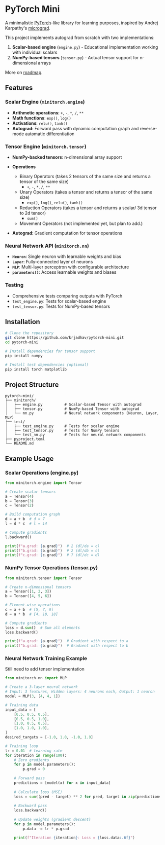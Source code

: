# PyTorch Mini

A minimalistic [PyTorch](https://github.com/pytorch/pytorch)-like library for learning purposes, inspired by Andrej Karpathy's [micrograd](https://github.com/karpathy/micrograd).

This project implements autograd from scratch with two implementations:
1. **Scalar-based engine** (`engine.py`) - Educational implementation working with individual scalars
2. **NumPy-based tensors** (`tensor.py`) - Actual tensor support for n-dimensional arrays

More on [roadmap](https://github.com/users/krjadhav/projects/3/views/1).

## Features

### Scalar Engine (`minitorch.engine`)
- **Arithmetic operations**: `+`, `-`, `*`, `/`, `**`
- **Math functions**: `exp()`, `log()`
- **Activations**: `relu()`, `tanh()`
- **Autograd**: Forward pass with dynamic computation graph and reverse-mode automatic differentiation

### Tensor Engine (`minitorch.tensor`)
- **NumPy-backed tensors**: n-dimensional array support
- **Operations**
  - Binary Operators (takes 2 tensors of the same size and returns a tensor of the same size)
    - `+`, `-`, `*`, `/`, `**`
  - Unary Operators (takes a tensor and returns a tensor of the same size)
    - `exp()`, `log()`, `relu()`, `tanh()`
  - Reduction Operators (takes a tensor and returns a scalar/ 3d tensor to 2d tensor)
    - `sum()`
  - Movement Operators (not implemented yet, but plan to add.)
    
- **Autograd**: Gradient computation for tensor operations

### Neural Network API (`minitorch.nn`)
- **`Neuron`**: Single neuron with learnable weights and bias
- **`Layer`**: Fully-connected layer of neurons
- **`MLP`**: Multi-layer perceptron with configurable architecture
- **`parameters()`**: Access learnable weights and biases

### Testing
- Comprehensive tests comparing outputs with PyTorch
- `test_engine.py`: Tests for scalar-based engine
- `test_tensor.py`: Tests for NumPy-based tensors

## Installation

```bash
# Clone the repository
git clone https://github.com/krjadhav/pytorch-mini.git
cd pytorch-mini

# Install dependencies for tensor support
pip install numpy

# Install test dependencies (optional)
pip install torch matplotlib
```

## Project Structure

```
pytorch-mini/
├── minitorch/
│   ├── engine.py          # Scalar-based Tensor with autograd
│   ├── tensor.py          # NumPy-based Tensor with autograd
│   └── nn.py              # Neural network components (Neuron, Layer, MLP)
├── test/
│   ├── test_engine.py     # Tests for scalar engine
│   ├── test_tensor.py     # Tests for NumPy tensors
│   └── test_nn.py         # Tests for neural network components
├── pyproject.toml
└── README.md
```

## Example Usage

### Scalar Operations (engine.py)
```python
from minitorch.engine import Tensor

# Create scalar tensors
a = Tensor(4)
b = Tensor(3)
c = Tensor(2)

# Build computation graph
d = a + b  # d = 7
l = d * c  # l = 14

# Compute gradients
l.backward()

print(f"a.grad: {a.grad}")  # 2 (dl/da = c)
print(f"b.grad: {b.grad}")  # 2 (dl/db = c)
print(f"c.grad: {c.grad}")  # 7 (dl/dc = d)
```

### NumPy Tensor Operations (tensor.py)
```python
from minitorch.tensor import Tensor

# Create n-dimensional tensors
a = Tensor([1, 2, 3])
b = Tensor([4, 5, 6])

# Element-wise operations
c = a + b  # [5, 7, 9]
d = a * b  # [4, 10, 18]

# Compute gradients
loss = d.sum()  # Sum all elements
loss.backward()

print(f"a.grad: {a.grad}")  # Gradient with respect to a
print(f"b.grad: {b.grad}")  # Gradient with respect to b
```


### Neural Network Training Example
Still need to add tensor implementation
```python
from minitorch.nn import MLP

# Create a 3-layer neural network
# Input: 3 features, Hidden layers: 4 neurons each, Output: 1 neuron
model = MLP(3, [4, 4, 1])

# Training data
input_data = [
    [0.5, 0.5, 0.5],
    [0.5, 0.5, 1.0],
    [1.0, 0.5, 0.5],
    [1.0, 1.0, 1.0],
]
desired_targets = [-1.0, 1.0, -1.0, 1.0]

# Training loop
lr = 0.01  # learning rate
for iteration in range(100):
    # Zero gradients
    for p in model.parameters():
        p.grad = 0
    
    # Forward pass
    predictions = [model(x) for x in input_data]
    
    # Calculate loss (MSE)
    loss = sum((pred - target) ** 2 for pred, target in zip(predictions, desired_targets))
    
    # Backward pass
    loss.backward()
    
    # Update weights (gradient descent)
    for p in model.parameters():
        p.data -= lr * p.grad
    
    print(f"Iteration {iteration}: Loss = {loss.data:.6f}")
```